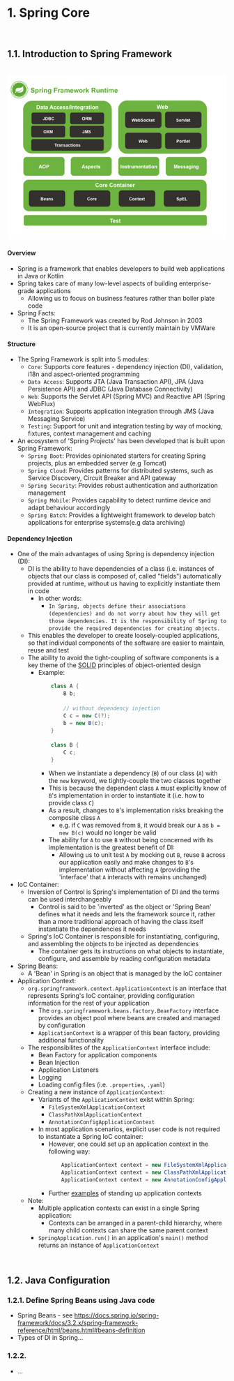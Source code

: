 # 1. Spring Core

<br>

## <a name="1.1"></a> 1.1. Introduction to Spring Framework

<br>

<img src="../res/spring-overview.png" width="600px">

#### Overview
* Spring is a framework that enables developers to build web applications in Java or Kotlin
* Spring takes care of many low-level aspects of building enterprise-grade applications
    * Allowing us to focus on business features rather than boiler plate code
* Spring Facts:
    * The Spring Framework was created by Rod Johnson in 2003
    * It is an open-source project that is currently maintain by VMWare

#### Structure
* The Spring Framework is split into 5 modules:
    * `Core`: Supports core features - dependency injection (DI), validation, i18n and aspect-oriented programming
    * `Data Access`: Supports JTA (Java Transaction API), JPA (Java Persistence API) and JDBC (Java Database Connectivity)
    * `Web`: Supports the Servlet API (Spring MVC) and Reactive API (Spring WebFlux)
    * `Integration`: Supports application integration through JMS (Java Messaging Service)
    * `Testing`: Support for unit and integration testing by way of mocking, fixtures, context management and caching
* An ecosystem of 'Spring Projects' has been developed that is built upon Spring Framework:
    * `Spring Boot`: Provides opinionated starters for creating Spring projects, plus an embedded server (e.g Tomcat)
    * `Spring Cloud`: Provides patterns for distributed systems, such as Service Discovery, Circuit Breaker and API gateway
    * `Spring Security`: Provides robust authentication and authorization management
    * `Spring Mobile`: Provides capability to detect runtime device and adapt behaviour accordingly
    * `Spring Batch`: Provides a lightweight framework to develop batch applications for enterprise systems(e.g data archiving)

#### Dependency Injection
* One of the main advantages of using Spring is dependency injection (DI):
    * DI is the ability to have dependencies of a class (i.e. instances of objects that our class is composed of, called "fields") automatically provided at runtime, without us having to explicitly instantiate them in code
        * In other words:
            * `In Spring, objects define their associations (dependencies) and do not worry about how they will get those dependencies. It is the responsibility of Spring to provide the required dependencies for creating objects.`
    * This enables the developer to create loosely-coupled applications, so that individual components of the software are easier to maintain, reuse and test
    * The ability to avoid the tight-coupling of software components is a key theme of the [SOLID](https://github.com/JRSmiffy/spring/tree/main/content/03-dependency-injection#the-solid-principles-of-oop) principles of object-oriented design
        * Example:
            ```java
                class A {
                    B b;

                    // without dependency injection
                    C c = new C(?);
                    b = new B(c);
                }

                class B {
                    C c;
                }
            ```
            * When we instantiate a dependency (`B`) of our class (`A`) with the `new` keyword, we tightly-couple the two classes together
            * This is because the dependent class `A` must explicitly know of `B`'s implementation in order to instantiate it (i.e. how to provide class `C`)
            * As a result, changes to `B`'s implementation risks breaking the composite class `A`
                * e.g. if `C` was removed from `B`, it would break our `A` as `b = new B(c)` would no longer be valid
            * The ability for `A` to use `B` without being concerned with its implementation is the greatest benefit of DI:
                * Allowing us to unit test `A` by mocking out `B`, reuse `B` across our application easily and make changes to `B`'s implementation without affecting `A` (providing the 'interface' that `A` interacts with remains unchanged)
* IoC Container:
    * Inversion of Control is Spring's implementation of DI and the terms can be used interchangeably
        * Control is said to be 'inverted' as the object or 'Spring Bean' defines what it needs and lets the framework source it, rather than a more traditional approach of having the class itself instantiate the dependencies it needs
    * Spring's IoC Container is responsible for instantiating, configuring, and assembling the objects to be injected as dependencies
        * The container gets its instructions on what objects to instantiate, configure, and assemble by reading configuration metadata
* Spring Beans:
    * A 'Bean' in Spring is an object that is managed by the IoC container
* Application Context:
    * `org.springframework.context.ApplicationContext` is an interface that represents Spring's IoC container, providing configuration information for the rest of your application
        * The `org.springframework.beans.factory.BeanFactory` interface provides an object pool where beans are created and managed by configuration
        * `ApplicationContext` is a wrapper of this bean factory, providing additional functionality
    * The responsibilites of the `ApplicationContext` interface include:
        * Bean Factory for application components
        * Bean Injection
        * Application Listeners
        * Logging
        * Loading config files (i.e. `.properties`, `.yaml`)
    * Creating a new instance of `ApplicationContext`:
        * Variants of the `ApplicationContext` exist within Spring:
            * `FileSystemXmlApplicationContext`
            * `ClassPathXmlApplicationContext`
            * `AnnotationConfigApplicationContext`
        * In most application scenarios, explicit user code is not required to instantiate a Spring IoC container:
            * However, one could set up an application context in the following way:
                ```java
                    ApplicationContext context = new FileSystemXmlApplicationContext(“c:/knight.xml”); 
                    ApplicationContext context = new ClassPathXmlApplicationContext(“knight.xml”); 
                    ApplicationContext context = new AnnotationConfigApplicationContext( com.springinaction.knights.config.KnightConfig.class);
                ```
            * Further [examples](https://www.geeksforgeeks.org/spring-applicationcontext/) of standing up application contexts
    * Note:
        * Multiple application contexts can exist in a single Spring application:
            * Contexts can be arranged in a parent-child hierarchy, where many child contexts can share the same parent context
        * `SpringApplication.run()` in an application's `main()` method returns an instance of `ApplicationContext`

<br>

## <a name="1.2"></a> 1.2. Java Configuration

### <a name="1.2.1"></a> 1.2.1. Define Spring Beans using Java code
* Spring Beans - see https://docs.spring.io/spring-framework/docs/3.2.x/spring-framework-reference/html/beans.html#beans-definition
* Types of DI in Spring...

### 1.2.2.
* ...